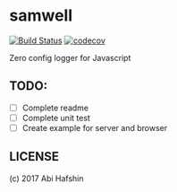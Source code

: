 # samwell
[![Build Status](https://travis-ci.org/abihf/samwell.svg?branch=master)](https://travis-ci.org/abihf/samwell)
[![codecov](https://codecov.io/gh/abihf/samwell/branch/master/graph/badge.svg)](https://codecov.io/gh/abihf/samwell)

Zero config logger for Javascript

## TODO:
  * [ ] Complete readme
  * [ ] Complete unit test
  * [ ] Create example for server and browser

## LICENSE
(c) 2017 Abi Hafshin